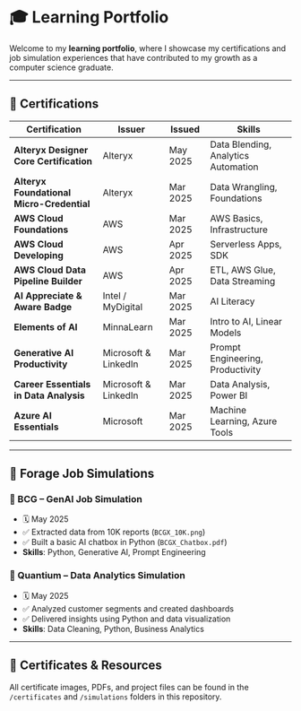 # 🎓 Learning Portfolio

Welcome to my **learning portfolio**, where I showcase my certifications and job simulation experiences that have contributed to my growth as a computer science graduate.

---

## 📜 Certifications

| Certification | Issuer | Issued | Skills |
|---------------|--------|--------|--------|
| **Alteryx Designer Core Certification** | Alteryx | May 2025 | Data Blending, Analytics Automation |
| **Alteryx Foundational Micro-Credential** | Alteryx | Mar 2025 | Data Wrangling, Foundations |
| **AWS Cloud Foundations** | AWS | Mar 2025 | AWS Basics, Infrastructure |
| **AWS Cloud Developing** | AWS | Apr 2025 | Serverless Apps, SDK |
| **AWS Cloud Data Pipeline Builder** | AWS | Apr 2025 | ETL, AWS Glue, Data Streaming |
| **AI Appreciate & Aware Badge** | Intel / MyDigital | Mar 2025 | AI Literacy |
| **Elements of AI** | MinnaLearn | Mar 2025 | Intro to AI, Linear Models |
| **Generative AI Productivity** | Microsoft & LinkedIn | Mar 2025 | Prompt Engineering, Productivity |
| **Career Essentials in Data Analysis** | Microsoft & LinkedIn | Mar 2025 | Data Analysis, Power BI |
| **Azure AI Essentials** | Microsoft | Mar 2025 | Machine Learning, Azure Tools |

---

## 💼 Forage Job Simulations

### 🔹 BCG – GenAI Job Simulation
- 🗓️ May 2025
- ✅ Extracted data from 10K reports (`BCGX_10K.png`)
- ✅ Built a basic AI chatbox in Python (`BCGX_Chatbox.pdf`)
- **Skills**: Python, Generative AI, Prompt Engineering

### 🔹 Quantium – Data Analytics Simulation
- 🗓️ May 2025
- ✅ Analyzed customer segments and created dashboards
- ✅ Delivered insights using Python and data visualization
- **Skills**: Data Cleaning, Python, Business Analytics

---

## 📁 Certificates & Resources

All certificate images, PDFs, and project files can be found in the `/certificates` and `/simulations` folders in this repository.
